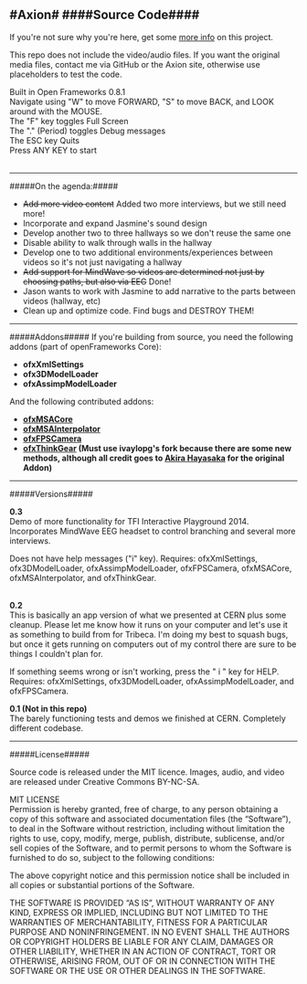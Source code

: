 #Axion#
####Source Code####
---

If you're not sure why you're here, get some [more info](http://axionexperience.tumblr.com/) on this project.

This repo does not include the video/audio files. If you want the original media files, contact me via GitHub or the Axion site, otherwise use placeholders to test the code.

Built in Open Frameworks 0.8.1  
Navigate using "W" to move FORWARD, "S" to move BACK, and LOOK around with the MOUSE.   
The "F" key toggles Full Screen   
The "." (Period) toggles Debug messages  
The ESC key Quits   
Press ANY KEY to start<br /><br />
- - - - 
#####On the agenda:#####

* ~~Add more video content~~ Added two more interviews, but we still need more!
* Incorporate and expand Jasmine's sound design
* Develop another two to three hallways so we don't reuse the same one
* Disable ability to walk through walls in the hallway
* Develop one to two additional environments/experiences between videos so it's not just navigating a hallway
* ~~Add support for MindWave so videos are determined not just by choosing paths, but also via EEG~~ Done!
* Jason wants to work with Jasmine to add narrative to the parts between videos (hallway, etc)
* Clean up and optimize code. Find bugs and DESTROY THEM!

- - - -
#####Addons#####
If you're building from source, you need the following addons (part of openFrameworks Core):

* **ofxXmlSettings**
* **ofx3DModelLoader**
* **ofxAssimpModelLoader**

And the following contributed addons:

* **[ofxMSACore](https://github.com/memo/ofxMSACore)**
* **[ofxMSAInterpolator](https://github.com/memo/ofxMSAInterpolator)**
* **[ofxFPSCamera](https://github.com/ivaylopg/ofxFPSCamera)**
* **[ofxThinkGear](https://github.com/ivaylopg/ofxFPSCamera) (Must use ivaylopg's fork because there are some new methods, although all credit goes to [Akira Hayasaka](https://github.com/Akira-Hayasaka/ofxThinkGear) for the original Addon)**

- - - -
#####Versions#####

**0.3**<br />
Demo of more functionality for TFI Interactive Playground 2014. Incorporates MindWave EEG headset to control branching and several more interviews.

Does not have help messages ("i" key). Requires: ofxXmlSettings, ofx3DModelLoader, ofxAssimpModelLoader, ofxFPSCamera, ofxMSACore, ofxMSAInterpolator, and ofxThinkGear.<br /><br />

**0.2**<br />
This is basically an app version of what we presented at CERN plus some cleanup. Please let me know how it runs on your computer and let's use it as something to build from for Tribeca. I'm doing my best to squash bugs, but once it gets running on computers out of my control there are sure to be things I couldn't plan for.

If something seems wrong or isn't working, press the " i " key for HELP. Requires: ofxXmlSettings, ofx3DModelLoader, ofxAssimpModelLoader, and ofxFPSCamera.

**0.1 (Not in this repo)**<br />
The barely functioning tests and demos we finished at CERN. Completely different codebase.
- - - -
#####License#####

Source code is released under the MIT licence. 
Images, audio, and video are released under Creative Commons BY-NC-SA.


MIT LICENSE<br />
Permission is hereby granted, free of charge, to any person obtaining a copy of this software and associated documentation files (the “Software”), to deal in the Software without restriction, including without limitation the rights to use, copy, modify, merge, publish, distribute, sublicense, and/or sell copies of the Software, and to permit persons to whom the Software is furnished to do so, subject to the following conditions:

The above copyright notice and this permission notice shall be included in all copies or substantial portions of the Software.

THE SOFTWARE IS PROVIDED “AS IS”, WITHOUT WARRANTY OF ANY KIND, EXPRESS OR IMPLIED, INCLUDING BUT NOT LIMITED TO THE WARRANTIES OF MERCHANTABILITY, FITNESS FOR A PARTICULAR PURPOSE AND NONINFRINGEMENT. IN NO EVENT SHALL THE AUTHORS OR COPYRIGHT HOLDERS BE LIABLE FOR ANY CLAIM, DAMAGES OR OTHER LIABILITY, WHETHER IN AN ACTION OF CONTRACT, TORT OR OTHERWISE, ARISING FROM, OUT OF OR IN CONNECTION WITH THE SOFTWARE OR THE USE OR OTHER DEALINGS IN THE SOFTWARE.
